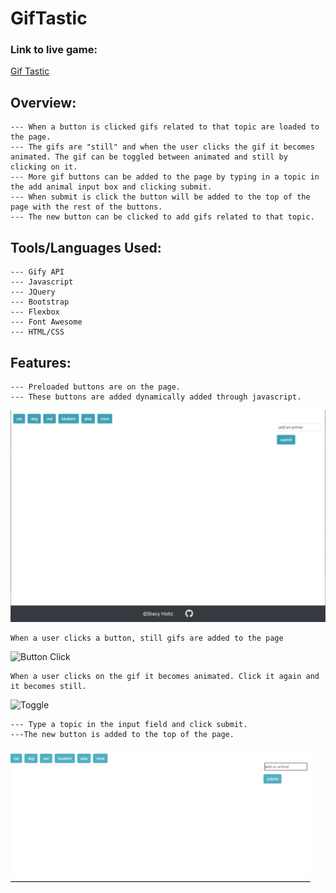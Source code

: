 # GifTastic

### Link to live game:
[Gif Tastic](https://stacyholtz6.github.io/GifTastic/)

## Overview:
```
--- When a button is clicked gifs related to that topic are loaded to the page.
--- The gifs are "still" and when the user clicks the gif it becomes animated. The gif can be toggled between animated and still by clicking on it. 
--- More gif buttons can be added to the page by typing in a topic in the add animal input box and clicking submit.
--- When submit is click the button will be added to the top of the page with the rest of the buttons. 
--- The new button can be clicked to add gifs related to that topic. 

```

## Tools/Languages Used:
```
--- Gify API
--- Javascript
--- JQuery
--- Bootstrap
--- Flexbox
--- Font Awesome
--- HTML/CSS
```

## Features:
```
--- Preloaded buttons are on the page. 
--- These buttons are added dynamically added through javascript. 
```
![start](assets/images/start.png)

```
When a user clicks a button, still gifs are added to the page
```
![Button Click](assets/images/buttonClick.gif)

```
When a user clicks on the gif it becomes animated. Click it again and it becomes still.
```
![Toggle](assets/images/toggle.gif)

```
--- Type a topic in the input field and click submit. 
---The new button is added to the top of the page. 
```
![Add Gif](assets/images/addButton.gif)